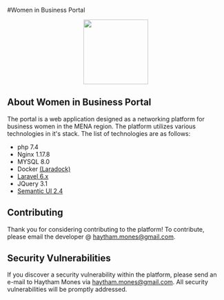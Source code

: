 #Women in Business Portal
<p align="center"><img src="https://portal.womeninbusiness-mena.com/images/logo.png" width="150"></p>


## About Women in Business Portal

The portal is a web application designed as a networking platform for business women in the MENA region. The platform utilizes various technologies in it's stack. The list of technologies are as follows:

- php 7.4
- Nginx 1.17.8
- MYSQL 8.0
- Docker [(Laradock)](https://laradock.io/)
- [Laravel 6.x](https://laravel.com/docs/6.x)
- JQuery 3.1
- [Semantic UI 2.4](https://semantic-ui.com/)


## Contributing

Thank you for considering contributing to the platform! To contribute, please email the developer @ [haytham.mones@gmail.com](mailto:haytham.mones@gmail.com).


## Security Vulnerabilities

If you discover a security vulnerability within the platform, please send an e-mail to Haytham Mones via [haytham.mones@gmail.com](mailto:haytham.mones@gmail.com). All security vulnerabilities will be promptly addressed.
